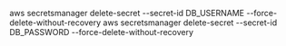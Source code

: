 aws secretsmanager delete-secret --secret-id DB_USERNAME --force-delete-without-recovery 
aws secretsmanager delete-secret --secret-id DB_PASSWORD --force-delete-without-recovery